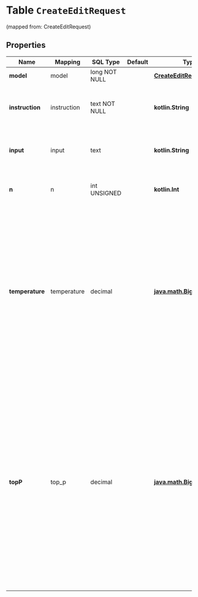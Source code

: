 
# Table `CreateEditRequest`
(mapped from: CreateEditRequest)

## Properties
Name | Mapping | SQL Type | Default | Type | Description | Notes
---- | ------- | -------- | ------- | ---- | ----------- | -----
**model** | model | long NOT NULL |  | [**CreateEditRequestModel**](CreateEditRequestModel.md) |  |  [foreignkey]
**instruction** | instruction | text NOT NULL |  | **kotlin.String** | The instruction that tells the model how to edit the prompt. | 
**input** | input | text |  | **kotlin.String** | The input text to use as a starting point for the edit. |  [optional]
**n** | n | int UNSIGNED |  | **kotlin.Int** | How many edits to generate for the input and instruction. |  [optional]
**temperature** | temperature | decimal |  | [**java.math.BigDecimal**](java.math.BigDecimal.md) | What sampling temperature to use, between 0 and 2. Higher values like 0.8 will make the output more random, while lower values like 0.2 will make it more focused and deterministic.  We generally recommend altering this or &#x60;top_p&#x60; but not both.  |  [optional]
**topP** | top_p | decimal |  | [**java.math.BigDecimal**](java.math.BigDecimal.md) | An alternative to sampling with temperature, called nucleus sampling, where the model considers the results of the tokens with top_p probability mass. So 0.1 means only the tokens comprising the top 10% probability mass are considered.  We generally recommend altering this or &#x60;temperature&#x60; but not both.  |  [optional]








